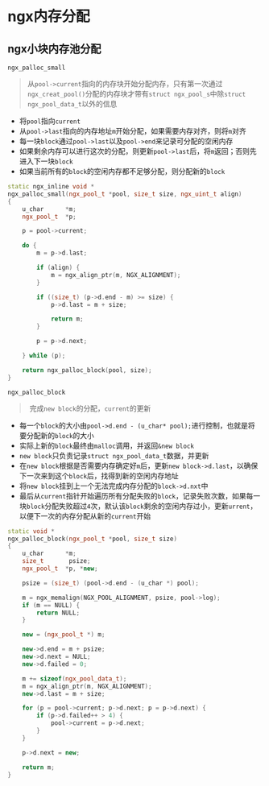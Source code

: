 # ngx内存分配

## ngx小块内存池分配

`ngx_palloc_small`

>从`pool->current`指向的内存块开始分配内存，只有第一次通过`ngx_creat_pool()`分配的内存块才带有`struct ngx_pool_s`中除`struct ngx_pool_data_t`以外的信息

- 将`pool`指向`current`
- 从`pool->last`指向的内存地址`m`开始分配，如果需要内存对齐，则将`m`对齐
- 每一块`block`通过`pool->last`以及`pool->end`来记录可分配的空闲内存
- 如果剩余内存可以进行这次的分配，则更新`pool->last`后，将`m`返回；否则先进入下一块`block`
- 如果当前所有的`block`的空闲内存都不足够分配，则分配新的`block`

```cpp
static ngx_inline void *
ngx_palloc_small(ngx_pool_t *pool, size_t size, ngx_uint_t align)
{
    u_char      *m;
    ngx_pool_t  *p;

    p = pool->current;

    do {
        m = p->d.last;

        if (align) {
            m = ngx_align_ptr(m, NGX_ALIGNMENT);
        }

        if ((size_t) (p->d.end - m) >= size) {
            p->d.last = m + size;

            return m;
        }

        p = p->d.next;

    } while (p);

    return ngx_palloc_block(pool, size);
}
```



`ngx_palloc_block`

> ​	完成`new block`的分配，`current`的更新

- 每一个`block`的大小由`pool->d.end - (u_char* pool);`进行控制，也就是将要分配新的`block`的大小
- 实际上新的`block`最终由`malloc`调用，并返回`&new block`
- `new block`只负责记录`struct ngx_pool_data_t`数据，并更新
- 在`new block`根据是否需要内存确定好`m`后，更新`new block->d.last`，以确保下一次来到这个`block`后，找得到新的空闲内存地址
- 将`new block`挂到上一个无法完成内存分配的`block->d.nxt`中
- 最后从`current`指针开始遍历所有分配失败的`block`，记录失败次数，如果每一块`block`分配失败超过`4`次，默认该`block`剩余的空闲内存过小，更新`urrent`，以便下一次的内存分配从新的`current`开始

```cpp
static void *
ngx_palloc_block(ngx_pool_t *pool, size_t size)
{
    u_char      *m;
    size_t       psize;
    ngx_pool_t  *p, *new;

    psize = (size_t) (pool->d.end - (u_char *) pool);

    m = ngx_memalign(NGX_POOL_ALIGNMENT, psize, pool->log);
    if (m == NULL) {
        return NULL;
    }

    new = (ngx_pool_t *) m;

    new->d.end = m + psize;
    new->d.next = NULL;
    new->d.failed = 0;

    m += sizeof(ngx_pool_data_t);
    m = ngx_align_ptr(m, NGX_ALIGNMENT);
    new->d.last = m + size;

    for (p = pool->current; p->d.next; p = p->d.next) {
        if (p->d.failed++ > 4) {
            pool->current = p->d.next;
        }
    }

    p->d.next = new;

    return m;
}
```

